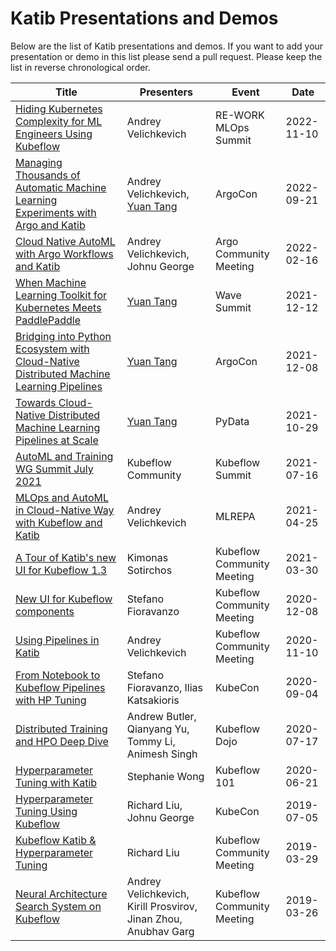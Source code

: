 # Katib Presentations and Demos

Below are the list of Katib presentations and demos. If you want to add your
presentation or demo in this list please send a pull request. Please keep the
list in reverse chronological order.

| Title | Presenters | Event | Date |
| --- | --- | --- | --- |
| [Hiding Kubernetes Complexity for ML Engineers Using Kubeflow](https://docs.google.com/presentation/d/1Fepo9TUgbsO7YpxenCq17Y9KKQU_VgqYjAVBFWAFIU4/edit?usp=sharing) | Andrey Velichkevich | RE-WORK MLOps Summit | 2022-11-10 |
| [Managing Thousands of Automatic Machine Learning Experiments with Argo and Katib](https://youtu.be/0jBNXZjQ01I) | Andrey Velichkevich, [Yuan Tang](https://terrytangyuan.github.io/about/) | ArgoCon | 2022-09-21 |
| [Cloud Native AutoML with Argo Workflows and Katib](https://youtu.be/KjHqmS4gIxM?t=181) | Andrey Velichkevich, Johnu George | Argo Community Meeting | 2022-02-16 |
| [When Machine Learning Toolkit for Kubernetes Meets PaddlePaddle](https://github.com/terrytangyuan/public-talks/tree/main/talks/when-machine-learning-toolkit-for-kubernetes-meets-paddlepaddle-wave-summit-2021) | [Yuan Tang](https://terrytangyuan.github.io/about/) | Wave Summit | 2021-12-12 |
| [Bridging into Python Ecosystem with Cloud-Native Distributed Machine Learning Pipelines](https://github.com/terrytangyuan/public-talks/tree/main/talks/bridging-into-python-ecosystem-with-cloud-native-distributed-machine-learning-pipelines-argocon-2021) | [Yuan Tang](https://terrytangyuan.github.io/about/) | ArgoCon | 2021-12-08 |
| [Towards Cloud-Native Distributed Machine Learning Pipelines at Scale](https://github.com/terrytangyuan/public-talks/tree/main/talks/towards-cloud-native-distributed-machine-learning-pipelines-at-scale-pydata-global-2021) | [Yuan Tang](https://terrytangyuan.github.io/about/) | PyData | 2021-10-29 |
| [AutoML and Training WG Summit July 2021](https://youtube.com/playlist?list=PL2gwy7BdKoGd9HQBCz1iC7vyFVN7Wa9N2) | Kubeflow Community | Kubeflow Summit | 2021-07-16 |
| [MLOps and AutoML in Cloud-Native Way with Kubeflow and Katib](https://youtu.be/33VJ6KNBBvU) | Andrey Velichkevich | MLREPA | 2021-04-25 |
| [A Tour of Katib's new UI for Kubeflow 1.3](https://youtu.be/1DtjB_boWcQ) | Kimonas Sotirchos | Kubeflow Community Meeting | 2021-03-30 |
| [New UI for Kubeflow components](https://youtu.be/OKqx3IS2_G4) | Stefano Fioravanzo | Kubeflow Community Meeting | 2020-12-08 |
| [Using Pipelines in Katib](https://youtu.be/BszcHMkGLgc) | Andrey Velichkevich | Kubeflow Community Meeting | 2020-11-10 |
| [From Notebook to Kubeflow Pipelines with HP Tuning](https://youtu.be/QK0NxhyADpM) | Stefano Fioravanzo, Ilias Katsakioris | KubeCon | 2020-09-04 |
| [Distributed Training and HPO Deep Dive](https://youtu.be/KJFOlhD3L1E) | Andrew Butler, Qianyang Yu, Tommy Li, Animesh Singh | Kubeflow Dojo | 2020-07-17 |
| [Hyperparameter Tuning with Katib](https://youtu.be/nIKVlosDvrc) | Stephanie Wong | Kubeflow 101 | 2020-06-21 |
| [Hyperparameter Tuning Using Kubeflow](https://youtu.be/OkAoiA6A2Ac) | Richard Liu, Johnu George | KubeCon | 2019-07-05 |
| [Kubeflow Katib & Hyperparameter Tuning](https://youtu.be/1PKH_D6zjoM) | Richard Liu | Kubeflow Community Meeting | 2019-03-29 |
| [Neural Architecture Search System on Kubeflow](https://youtu.be/WAK37UW7spo) | Andrey Velichkevich, Kirill Prosvirov, Jinan Zhou, Anubhav Garg | Kubeflow Community Meeting | 2019-03-26 |
